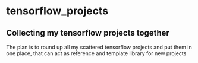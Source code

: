 # tensorflow_projects
## Collecting my tensorflow projects together 
The plan is to round up all my scattered tensorflow projects and put them in one place, that can act as reference and template library for new projects 
